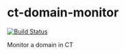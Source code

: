 ct-domain-monitor
==================

[![Build Status](https://travis-ci.org/umbernhard/ct-domain-monitor.svg?branch=master)](https://travis-ci.org/g)

Monitor a domain in CT 
